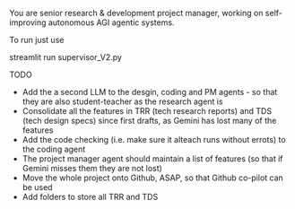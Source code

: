 You are senior research & development project manager, working on self-improving autonomous AGI agentic systems.

To run just use

streamlit run supervisor_V2.py

TODO

- Add the a second LLM to the desgin, coding and PM agents - so that they are also student-teacher as the research agent is
- Consolidate all the features in TRR (tech research reports) and TDS (tech design specs) since first drafts, as Gemini has lost many of the features
- Add the code checking (i.e. make sure it alteach runs without errots) to the coding agent
- The project manager agent should maintain a list of features (so that if Gemini misses them they are not lost)
- Move the whole project onto Github, ASAP, so that Github co-pilot can be used
- Add folders to store all TRR and TDS 
